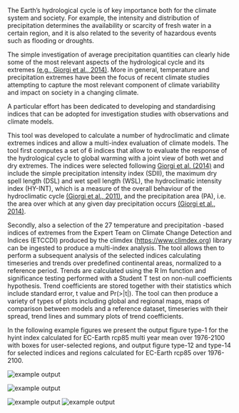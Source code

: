 The Earth’s hydrological cycle is of key importance both for the climate system and society. 
For example, the intensity and distribution of precipitation determines the availability or scarcity of fresh water in a certain region, and it is also related to the severity of hazardous events such as flooding or droughts. 

The simple investigation of average precipitation quantities can clearly hide some of the most relevant aspects of the hydrological cycle and its extremes [(e.g., Giorgi et al., 2014)](https://doi.org/10.1002/2014JD022238). More in general, temperature and precipitation extremes have been the focus of recent climate studies attempting to capture the most relevant component of climate variability and impact on society in a changing climate.

A particular effort has been dedicated to developing and standardising indices that can be adopted for investigation studies with observations and climate models. 

This tool was developed to calculate a number of hydroclimatic and climate extremes indices and allow a multi-index evaluation of climate models. The tool first computes a set of 6 indices that allow to evaluate the response of the hydrological cycle to global warming with a joint view of both wet and dry extremes. 
The indices were selected following [Giorgi et al. (2014)](https://doi.org/10.1002/2014JD022238) and include the simple precipitation intensity index (SDII), the maximum dry spell length (DSL) and wet spell length (WSL), the hydroclimatic intensity index (HY-INT), which is a measure of the overall behaviour of the hydroclimatic cycle [(Giorgi et al., 2011)](https://doi.org/10.1175/2011JCLI3979.1), and the precipitation area (PA), i.e. the area over which at any given day precipitation occurs [(Giorgi et al., 2014)](https://doi.org/10.1002/2014JD022238). 

Secondly, also a selection of the 27 temperature and precipitation -based indices of extremes from the Expert Team on Climate Change Detection and Indices (ETCCDI) produced by the climdex (https://www.climdex.org) library can be ingested to produce a multi-index analysis. The tool allows then to perform a subsequent analysis of the selected indices calculating timeseries and trends over predefined continental areas, normalized to a reference period. Trends are calculated using the R lm function and significance testing performed with a Student T test on non-null coefficients hypothesis. Trend coefficients are stored together with their statistics which include standard error, t value and Pr(>|t|). 
The tool can then produce a variety of types of plots including global and regional maps, maps of comparison between models and a reference dataset, timeseries with their spread, trend lines and summary plots of trend coefficients.

<!---change the following paragraph if hyint timeseries will not be merged-->
In the following example figures we present the output figure type-1 for the hyint index calculated for EC-Earth rcp85 multi year mean over 1976-2100 with boxes for user-selected regions, and output figure type-12 and type-14 for selected indices and regions calculated for EC-Earth rcp85 over 1976-2100.

![example output](diagnosticsdata/hyint/hyint_EC-Earth_rcp85_r8i1p1_r320x160_1976_2100_ALL_myear-mean_Globe_map.png "Example Output")

<!---plots to b eremoved if hyint timeseries will not be merged-->
![example output](diagnosticsdata/hyint_timeseries/hyint_timeseries.png "Example Output")

![example output](diagnosticsdata/hyint_timeseries/hyint_trends1.png "Example Output")
![example output](diagnosticsdata/hyint_timeseries/hyint_trends2.png "Example Output")
